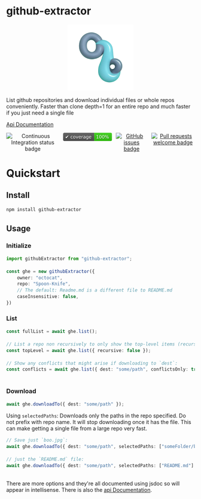 
# github-extractor

<div align="center">
    <img src="./media/logo-1024.webp" alt="header logo: Github Extractor" width="35%" height="35%">
</div>



List github repositories and download individual files or whole repos conveniently. Faster than clone depth=1 for an entire repo and much faster if you just need a single file

[Api Documentation](https://bn-l.github.io/GithubExtractor/api/GithubExtractor/)
 
<div align="center" style="display: flex; justify-content: center; gap: 10px;">
<img src="https://github.com/bn-l/GithubExtractor/actions/workflows/ci.yml/badge.svg" alt="Continuous Integration status badge">   <a href="coverage/coverage.txt"><img src="./media/coverage-badge.svg" alt="Code coverage badge"></a>  <a href="https://github.com/bn-l/GithubExtractor/issues"><img src="https://img.shields.io/github/issues/bn-l/GithubExtractor" alt="GitHub issues badge"></a>  <a href="https://docs.github.com/en/pull-requests/collaborating-with-pull-requests/proposing-changes-to-your-work-with-pull-requests/creating-a-pull-request"> <img src="https://img.shields.io/badge/PRs-welcome-brightgreen.svg?style=flat" alt="Pull requests welcome badge"> </a>
</div>








# Quickstart

## Install

```bash
npm install github-extractor
```

## Usage 

### Initialize



```typescript
import githubExtractor from "github-extractor";

const ghe = new githubExtractor({
    owner: "octocat",
    repo: "Spoon-Knife",
    // The default: Readme.md is a different file to README.md
    caseInsensitive: false, 
})
```

### List

 ```typescript
 const fullList = await ghe.list();
 
 // List a repo non recursively to only show the top-level items (recursive is true by default):
 const topLevel = await ghe.list({ recursive: false }); 
 
 // Show any conflicts that might arise if downloading to `dest`:
 const conflicts = await ghe.list({ dest: "some/path", conflictsOnly: true });
    
 ```

### Download

```typescript
await ghe.downloadTo({ dest: "some/path" });
```

Using `selectedPaths`:
Downloads only the paths in the repo specified. Do not prefix with repo name. It will 
stop downloading once it has the file. This can make getting a single file from a large 
repo very fast.

```typescript
// Save just `boo.jpg`:
await ghe.downloadTo({ dest: "some/path", selectedPaths: ["someFolder/boo.jpg"] });

// just the `README.md` file: 
await ghe.downloadTo({ dest: "some/path", selectedPaths: ["README.md"] });
   
```


There are more options and they're all documented using jsdoc so will appear in intellisense.
There is also the [api Documentation](https://bn-l.github.io/GithubExtractor/api/GithubExtractor/).




